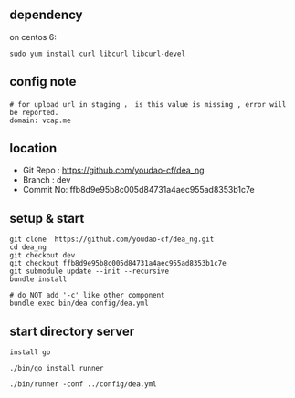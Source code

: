 ## dependency

on centos 6:

    sudo yum install curl libcurl libcurl-devel

## config note
    # for upload url in staging ， is this value is missing , error will be reported.
    domain: vcap.me

## location
- Git Repo : https://github.com/youdao-cf/dea_ng 
- Branch : dev
- Commit No: ffb8d9e95b8c005d84731a4aec955ad8353b1c7e
	
## setup & start

    git clone  https://github.com/youdao-cf/dea_ng.git
    cd dea_ng
	git checkout dev
	git checkout ffb8d9e95b8c005d84731a4aec955ad8353b1c7e
    git submodule update --init --recursive
    bundle install
    
    # do NOT add '-c' like other component
    bundle exec bin/dea config/dea.yml 


## start directory server

    install go
    
    ./bin/go install runner
    
    ./bin/runner -conf ../config/dea.yml
